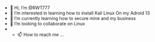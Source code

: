 - 👋 Hi, I’m @RWT777 
- 👀 I’m interested in learning how to install Kali Linux On my Adroid 13
- 🌱 I’m currently learning how to secure mine and my business
- 💞️ I’m looking to collaborate on Linux 
- - 📫 How to reach me ...
<!---
RWT777/RWT777 is a ✨ special ✨ repository because its `README.md` (this file) appears on your GitHub profile.
You can click the Preview link to take a look at your changes.
--->
